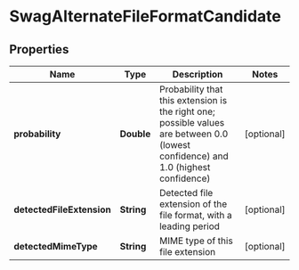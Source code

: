 
# SwagAlternateFileFormatCandidate

## Properties
Name | Type | Description | Notes
------------ | ------------- | ------------- | -------------
**probability** | **Double** | Probability that this extension is the right one; possible values are between 0.0 (lowest confidence) and 1.0 (highest confidence) |  [optional]
**detectedFileExtension** | **String** | Detected file extension of the file format, with a leading period |  [optional]
**detectedMimeType** | **String** | MIME type of this file extension |  [optional]



